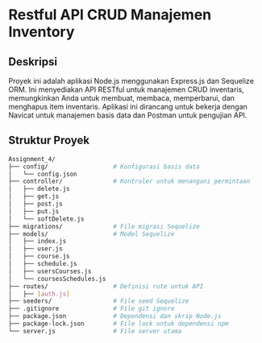 # Restful API CRUD Manajemen Inventory

## Deskripsi
Proyek ini adalah aplikasi Node.js menggunakan Express.js dan Sequelize ORM. Ini menyediakan API RESTful untuk manajemen CRUD inventaris, memungkinkan Anda untuk membuat, membaca, memperbarui, dan menghapus item inventaris. Aplikasi ini dirancang untuk bekerja dengan Navicat untuk manajemen basis data dan Postman untuk pengujian API.

## Struktur Proyek
```bash
Assignment_4/
├── config/                  # Konfigurasi basis data
│   └── config.json
├── controller/              # Kontroler untuk menangani permintaan
│   ├── delete.js
│   ├── get.js
│   ├── post.js
│   ├── put.js
│   └── softDelete.js
├── migrations/              # File migrasi Sequelize
├── models/                  # Model Sequelize
│   ├── index.js
│   ├── user.js
│   ├── course.js
│   ├── schedule.js
│   ├── usersCourses.js
│   └── coursesSchedules.js
├── routes/                  # Definisi rute untuk API
│   ├── [auth.js]
├── seeders/                 # File seed Sequelize
├── .gitignore               # File git ignore
├── package.json             # Dependensi dan skrip Node.js
├── package-lock.json        # File lock untuk dependensi npm
└── server.js                # File server utama
```

